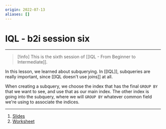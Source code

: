 ```yaml
---
origin: 2022-07-13
aliases: []
---
```

# IQL - b2i session six
---
> [!info]
> This is the sixth session of [[IQL - From Beginner to Intermediate]].

In this lesson, we learned about subquerying. In [[IQL]], subqueries are really important, since [[IQL doesn't use joins]] at all. 

When creating a subquery, we choose the index that has the final `GROUP BY` that we want to see, and use that as our main index. The other index is going into the subquery, where we will `GROUP BY` whatever common field we're using to associate the indices.

---
1. [Slides](https://docs.google.com/presentation/d/1VXIFFKNmiZFkzbR_X4UPQeneQeeazPy6oSTaNHsBdg8/edit#slide=id.gfb64671b58_8_0)
2. [Worksheet](https://docs.google.com/document/d/1QbP4A4yuJv3gLm7A-FilTJfdP0ADSWo8RzySDitO-KA/edit#heading=h.8k60sbqz37nq)